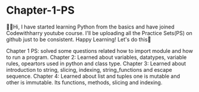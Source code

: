 # Chapter-1-PS
🙋‍♀️Hi, I have started learning Python from the basics and have joined Codewithharry youtube course.
I'll be uploading all the Practice Sets(PS) on github just to be consistent.
Happy Learning! Let's do this💪

Chapter 1 PS:  solved some questions related how to import module and how to run a program. 
Chapter 2: Learned about variables, datatypes, variable rules, opeartors used in python and class type.
Chapter 3: Learned about introduction to string, slicing, indexing, string_functions and escape sequence.
Chapter 4: Learned about list and tuples one is mutable and other is immutable. Its functions, methods, slicing and indexing.
